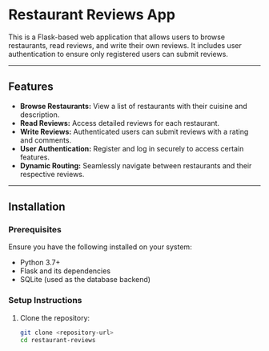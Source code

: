 # Restaurant Reviews App

This is a Flask-based web application that allows users to browse restaurants, read reviews,
and write their own reviews. It includes user authentication to ensure only registered users can submit reviews.

---

## Features

- **Browse Restaurants:** View a list of restaurants with their cuisine and description.
- **Read Reviews:** Access detailed reviews for each restaurant.
- **Write Reviews:** Authenticated users can submit reviews with a rating and comments.
- **User Authentication:** Register and log in securely to access certain features.
- **Dynamic Routing:** Seamlessly navigate between restaurants and their respective reviews.

---

## Installation

### Prerequisites

Ensure you have the following installed on your system:
- Python 3.7+
- Flask and its dependencies
- SQLite (used as the database backend)

### Setup Instructions

1. Clone the repository:
   ```bash
   git clone <repository-url>
   cd restaurant-reviews
